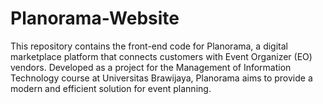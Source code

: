 # Planorama-Website
This repository contains the front-end code for Planorama, a digital marketplace platform that connects customers with Event Organizer (EO) vendors. Developed as a project for the Management of Information Technology course at Universitas Brawijaya, Planorama aims to provide a modern and efficient solution for event planning.
